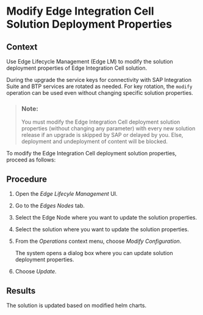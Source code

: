 <!-- loio6a060ffd345a4c4ab545d5c31cb24119 -->

# Modify Edge Integration Cell Solution Deployment Properties



## Context

Use Edge Lifecycle Management \(Edge LM\) to modify the solution deployment properties of Edge Integration Cell solution.

During the upgrade the service keys for connectivity with SAP Integration Suite and BTP services are rotated as needed. For key rotation, the `modify` operation can be used even without changing specific solution properties.

> ### Note:  
> You must modify the Edge Integration Cell deployment solution properties \(without changing any parameter\) with every new solution release if an upgrade is skipped by SAP or delayed by you. Else, deployment and undeployment of content will be blocked.

To modify the Edge Integration Cell deployment solution properties, proceed as follows:



## Procedure

1.  Open the *Edge Lifecyle Management* UI.

2.  Go to the *Edges Nodes* tab.

3.  Select the Edge Node where you want to update the solution properties.

4.  Select the solution where you want to update the solution properties.

5.  From the *Operations* context menu, choose *Modify Configuration*.

    The system opens a dialog box where you can update solution deployment properties.

6.  Choose *Update*.




<a name="loio6a060ffd345a4c4ab545d5c31cb24119__result_fjz_kyc_2vb"/>

## Results

The solution is updated based on modified helm charts.

